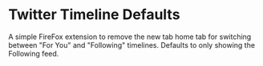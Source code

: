 # Twitter Timeline Defaults

A simple FireFox extension to remove the new tab home tab for switching between "For You" and "Following" timelines.
Defaults to only showing the Following feed.
